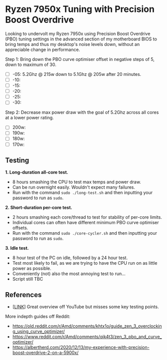 # Ryzen 7950x Tuning with Precision Boost Overdrive

Looking to undervolt my Ryzen 7950x using Precision Boost Overdrive (PBO) tuning settings in the advanced section of my motherboard BIOS to bring temps and thus my desktop's noise levels down, without an appreciable change in performance.

Step 1: Bring down the PBO curve optimiser offset in negative steps of 5, down to maximum of 30.

- [ ] -05: 5.2Ghz @ 215w down to 5.1Ghz @ 205w after 20 minutes.
- [ ] -10: 
- [ ] -15: 
- [ ] -20: 
- [ ] -25: 
- [ ] -30: 

Step 2: Decrease max power draw with the goal of 5.2Ghz across all cores at a lower power rating.

- [ ] 200w:
- [ ] 190w:
- [ ] 180w:
- [ ] 170w:

##  Testing

**1. Long-duration all-core test.**
- 8 hours smashing the CPU to test max temps and power draw.
- Can be run overnight easily. Wouldn't expect many failures.
- Run with the command `sudo ./long-test.sh` and then inputting your password to run as `sudo`.

**2. Short-duration per-core test.**
- 2 hours smashing each core/thread to test for stability of per-core limits.
- Individual cores can often have different minimum PBO curve optimiser offsets.
- Run with the command `sudo ./core-cycler.sh` and then inputting your password to run as `sudo`.

**3. Idle test.**
- 8 hour test of the PC on idle, followed by a 24 hour test.
- Test most likely to fail, as we are trying to have the CPU run on as little power as possible.
- Conveniently (not) also the most annoying test to run...
- Script still TBC

## References

- [[LINK](https://youtu.be/FaOYYHNGlLs?si=Cqt74Y2H7eYsW2zM)] Great overview off YouTube but misses some key testing points.

More indepth guides off Reddit:
- https://old.reddit.com/r/Amd/comments/khtx1o/guide_zen_3_overclocking_using_curve_optimizer/
- https://www.reddit.com/r/Amd/comments/qik4t3/zen_3_pbo_and_curve_optimizer/
- https://albertherd.com/2020/12/13/my-experience-with-precision-boost-overdrive-2-on-a-5900x/
